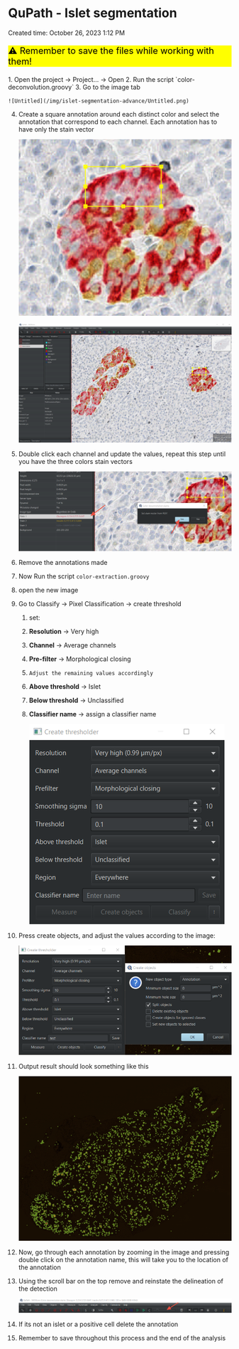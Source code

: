 # QuPath - Islet segmentation

Created time: October 26, 2023 1:12 PM
<html>
<div style="background-color: #FFFF00; color:black; font-size:20px">

⚠️ Remember to save the files while working with them!

</div>
</html>
1. Open the project → Project… → Open
2. Run the script `color-deconvolution.groovy`
3. Go to the image tab 
    
    ![Untitled](/img/islet-segmentation-advance/Untitled.png)
    
4. Create a square annotation around each distinct color and select the annotation that correspond to each channel. Each annotation has to have only the stain vector
    
    ![Untitled](/img/islet-segmentation-advance/Untitled1.png)
    
    ![Untitled](/img/islet-segmentation-advance/Untitled2.png)
    
5. Double click each channel and update the values, repeat this step until you have the three colors stain vectors
    
    ![Untitled](/img/islet-segmentation-advance/Untitled3.png)
    
6. Remove the annotations made
7. Now Run the script `color-extraction.groovy`
8. open the new image
9. Go to Classify → Pixel Classification → create threshold 
    1. set: 
    2. **Resolution** → Very high
    3. **Channel** → Average channels
    4. **Pre-filter** → Morphological closing
    5. `Adjust the remaining values accordingly` 
    6. **Above threshold** → Islet
    7. **Below threshold** → Unclassified
    8. **Classifier name** → assign a classifier name
        
        ![Untitled](/img/islet-segmentation-advance/Untitled4.png)
        

10. Press create objects, and adjust the values according to the image:
    
    ![Untitled](/img/islet-segmentation-advance/Untitled5.png)
    
11. Output result should look something like this 
    
    ![Untitled](/img/islet-segmentation-advance/Untitled6.png)
    
12. Now, go through each annotation by zooming in the image and pressing double click on the annotation name, this will take you to the location of the annotation
13. Using the scroll bar on the top remove and reinstate the delineation of the detection
    
    ![Untitled](/img/islet-segmentation-advance/Untitled7.png)
    
14. If its not an islet or a positive cell delete the annotation
15. Remember to save throughout this process and the end of the analysis
